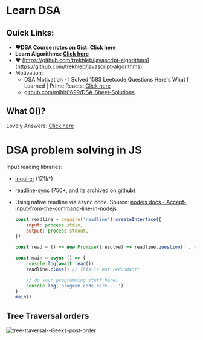 # Learn DSA

## Quick Links:

- **❤️DSA Course notes on Gist: [Click here](https://gist.github.com/sahilrajput03/1298a80f3097a56b6304bffde8853287)**
- **Learn Algorithms: [Click here](/learn-algorithms.md)**
- ❤️ [https://github.com/trekhleb/javascript-algorithms](https://github.com/trekhleb/javascript-algorithms)
- Motivation:
	- DSA Motivation - I Solved 1583 Leetcode Questions Here's What I Learned | Prime Reacts: [Click here](https://www.youtube.com/watch?v=vHua-t_8hrA)
	- [github.com/mihir0699/DSA-Sheet-Solutions](https://github.com/mihir0699/DSA-Sheet-Solutions)

## What O()?

Lovely Answers: [Click here](https://stackoverflow.com/questions/1909307/what-does-on-mean?answertab=scoredesc#tab-top)

# DSA problem solving in JS

Input reading libraries:
- [inquirer](https://github.com/SBoudrias/Inquirer.js) (17.1k*)
- [readline-sync](https://www.npmjs.com/package/readline-sync) (750*, and its archived on github)
- Using native readline via async code. Source: [nodejs docs - Accept-input-from-the-command-line-in-nodejs](https://nodejs.dev/en/learn/accept-input-from-the-command-line-in-nodejs/)

	```js
	const readline = require('readline').createInterface({
		input: process.stdin,
		output: process.stdout,
	})

	const read = () => new Promise((resolve) => readline.question(``, resolve))

	const main = async () => {
		console.log(await read())
		readline.close() // This is not redundant!

		// do your programming stuff here!
		console.log('program code here....')
	}
	main()
	```


## Tree Traversal orders

![tree-traversal--Geeks-post-order](https://user-images.githubusercontent.com/31458531/200115410-78c65161-4768-441c-86ff-109edd14d8f9.png)
